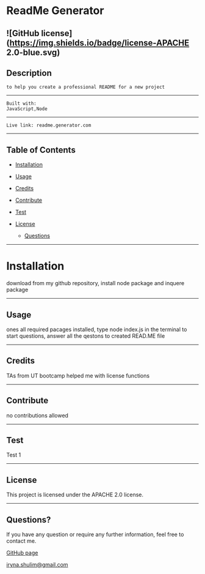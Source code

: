 # ReadMe Generator

  ![GitHub license](https://img.shields.io/badge/license-APACHE 2.0-blue.svg)
  ---
  ##  Description
    to help you create a professional README for a new project

  ---
    Built with:
    JavaScript,Node
    
  
  ---
    Live link: readme.generator.com


---
  ## Table of Contents
  * [Installation](#installation)
  * [Usage](#usage)
  * [Credits](#credits)
  * [Contribute](#contribute)
  * [Test](#test)
  
* [License](#license)

  * [Questions](#questions)
  
---
  # Installation
  download from my github repository, install node package and inquere package

---
  ## Usage
  ones all required pacages installed, type node index.js in the terminal to start questions, answer all the qestons to created READ.ME file

---
  ## Credits
  TAs from UT bootcamp helped me with license functions

---
  ## Contribute
  no contributions allowed

---
  ## Test
  Test 1
  
---
## License
This project is licensed under the APACHE 2.0 license.

---
 
## Questions?
  If you have any question or require any further information, feel free to contact me. 
  
  [GitHub page](https://github.com/irynashulim)

iryna.shulim@gmail.com
